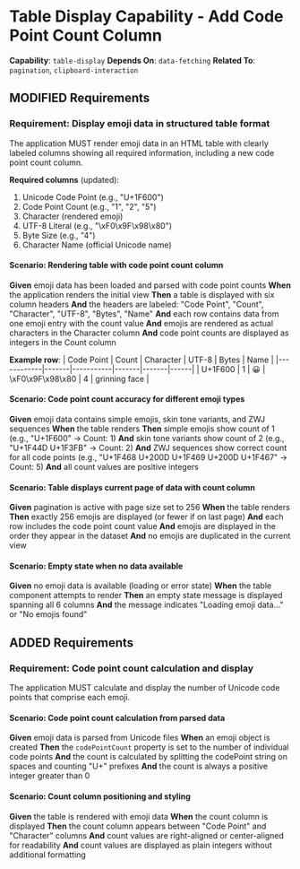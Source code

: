 # Table Display Capability - Add Code Point Count Column

**Capability**: `table-display`
**Depends On**: `data-fetching`
**Related To**: `pagination`, `clipboard-interaction`

## MODIFIED Requirements

### Requirement: Display emoji data in structured table format

The application MUST render emoji data in an HTML table with clearly labeled columns showing all required information, including a new code point count column.

**Required columns** (updated):
1. Unicode Code Point (e.g., "U+1F600")
2. Code Point Count (e.g., "1", "2", "5") 
3. Character (rendered emoji)
4. UTF-8 Literal (e.g., "\xF0\x9F\x98\x80")
5. Byte Size (e.g., "4")
6. Character Name (official Unicode name)

#### Scenario: Rendering table with code point count column

**Given** emoji data has been loaded and parsed with code point counts
**When** the application renders the initial view
**Then** a table is displayed with six column headers
**And** the headers are labeled: "Code Point", "Count", "Character", "UTF-8", "Bytes", "Name"
**And** each row contains data from one emoji entry with the count value
**And** emojis are rendered as actual characters in the Character column
**And** code point counts are displayed as integers in the Count column

**Example row**:
| Code Point | Count | Character | UTF-8 | Bytes | Name |
|------------|-------|-----------|-------|-------|------|
| U+1F600 | 1 | 😀 | \xF0\x9F\x98\x80 | 4 | grinning face |

#### Scenario: Code point count accuracy for different emoji types

**Given** emoji data contains simple emojis, skin tone variants, and ZWJ sequences
**When** the table renders
**Then** simple emojis show count of 1 (e.g., "U+1F600" → Count: 1)
**And** skin tone variants show count of 2 (e.g., "U+1F44D U+1F3FB" → Count: 2)
**And** ZWJ sequences show correct count for all code points (e.g., "U+1F468 U+200D U+1F469 U+200D U+1F467" → Count: 5)
**And** all count values are positive integers

#### Scenario: Table displays current page of data with count column

**Given** pagination is active with page size set to 256
**When** the table renders
**Then** exactly 256 emojis are displayed (or fewer if on last page)
**And** each row includes the code point count value
**And** emojis are displayed in the order they appear in the dataset
**And** no emojis are duplicated in the current view

#### Scenario: Empty state when no data available

**Given** no emoji data is available (loading or error state)
**When** the table component attempts to render
**Then** an empty state message is displayed spanning all 6 columns
**And** the message indicates "Loading emoji data..." or "No emojis found"

## ADDED Requirements

### Requirement: Code point count calculation and display

The application MUST calculate and display the number of Unicode code points that comprise each emoji.

#### Scenario: Code point count calculation from parsed data

**Given** emoji data is parsed from Unicode files
**When** an emoji object is created
**Then** the `codePointCount` property is set to the number of individual code points
**And** the count is calculated by splitting the codePoint string on spaces and counting "U+" prefixes
**And** the count is always a positive integer greater than 0

#### Scenario: Count column positioning and styling

**Given** the table is rendered with emoji data
**When** the count column is displayed
**Then** the count column appears between "Code Point" and "Character" columns
**And** count values are right-aligned or center-aligned for readability
**And** count values are displayed as plain integers without additional formatting